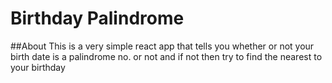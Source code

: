 # Birthday Palindrome
##About
This is a very simple react app that tells you whether or not your birth date is a palindrome no. or not and if not then try to find the nearest to your birthday
